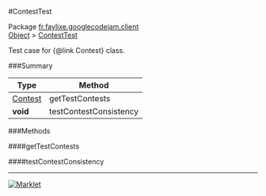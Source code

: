 #ContestTest

Package [fr.faylixe.googlecodejam.client](../)<br>
[Object](../../../java/langObject.md) > [ContestTest](ContestTest.md)

Test case for {@link Contest} class.

###Summary


| Type | Method |
| --- | --- |
| [Contest](Contest.md) | getTestContests |
| **void** | testContestConsistency |

###Methods

####getTestContests


####testContestConsistency


---
[![Marklet](https://img.shields.io/badge/Generated%20by-Marklet-green.svg)](https://github.com/Faylixe/marklet)